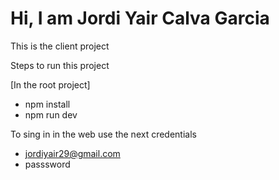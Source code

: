 # Hi, I am Jordi Yair Calva Garcia

This is the client project

Steps to run this project

[In the root project]

* npm install
* npm run dev

To sing in in the web use the next credentials

* jordiyair29@gmail.com
* passsword